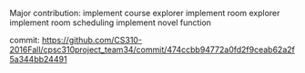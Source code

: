 Major contribution:
implement course explorer
implement room explorer
implement room scheduling 
implement novel function

commit:
https://github.com/CS310-2016Fall/cpsc310project_team34/commit/474ccbb94772a0fd2f9ceab62a2f5a344bb24491
